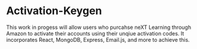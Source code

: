 # Activation-Keygen


This work in progess will allow users who purcahse neXT Learning through Amazon to activate their accounts using their unqiue activation codes. It incorporates React, MongoDB, Express, Email.js, and more to achieve this.
